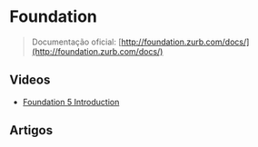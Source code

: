 # Foundation

> Documentação oficial: [http://foundation.zurb.com/docs/](http://foundation.zurb.com/docs/)

## Videos
- [Foundation 5 Introduction](http://www.youtube.com/watch?v=kAAhtJtNq_M)

## Artigos
